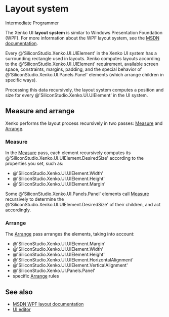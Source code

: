 # Layout system

<span class="label label-doc-level">Intermediate</span>
<span class="label label-doc-audience">Programmer</span>

The Xenko UI **layout system** is similar to Windows Presentation Foundation (WPF). For more information about the WPF layout system, see the [MSDN documentation](https://msdn.microsoft.com/en-us/library/ms745058(v=vs.110).aspx).

Every @'SiliconStudio.Xenko.UI.UIElement' in the Xenko UI system has a surrounding rectangle used in layouts. Xenko computes layouts according to the @'SiliconStudio.Xenko.UI.UIElement' requirement, available screen space, constraints, margins, padding, and the special behavior of @'SiliconStudio.Xenko.UI.Panels.Panel' elements (which arrange children in specific ways). 

Processing this data recursively, the layout system computes a position and size for every @'SiliconStudio.Xenko.UI.UIElement' in the UI system.

## Measure and arrange

Xenko performs the layout process recursively in two passes: [Measure](xref:SiliconStudio.Xenko.UI.UIElement.Measure\(SiliconStudio.Core.Mathematics.Vector3\)) and [Arrange](xref:SiliconStudio.Xenko.UI.UIElement.Arrange\(SiliconStudio.Core.Mathematics.Vector3,System.Boolean\)).

### Measure

In the [Measure](xref:SiliconStudio.Xenko.UI.UIElement.Measure\(SiliconStudio.Core.Mathematics.Vector3\)) pass, each element recursively computes its @'SiliconStudio.Xenko.UI.UIElement.DesiredSize' according to the properties you set, such as:

* @'SiliconStudio.Xenko.UI.UIElement.Width' 
* @'SiliconStudio.Xenko.UI.UIElement.Height'
* @'SiliconStudio.Xenko.UI.UIElement.Margin'

Some @'SiliconStudio.Xenko.UI.Panels.Panel' elements call [Measure](xref:SiliconStudio.Xenko.UI.UIElement.Measure\(SiliconStudio.Core.Mathematics.Vector3\)) recursively to determine the @'SiliconStudio.Xenko.UI.UIElement.DesiredSize' of their children, and act accordingly.

### Arrange

The [Arrange](xref:SiliconStudio.Xenko.UI.UIElement.Arrange\(SiliconStudio.Core.Mathematics.Vector3,System.Boolean\)) pass arranges the elements, taking into account:

* @'SiliconStudio.Xenko.UI.UIElement.Margin'
* @'SiliconStudio.Xenko.UI.UIElement.Width'
* @'SiliconStudio.Xenko.UI.UIElement.Height'
* @'SiliconStudio.Xenko.UI.UIElement.HorizontalAlignment'
* @'SiliconStudio.Xenko.UI.UIElement.VerticalAlignment' 
* @'SiliconStudio.Xenko.UI.Panels.Panel' 
* specific [Arrange](xref:SiliconStudio.Xenko.UI.UIElement.Arrange\(SiliconStudio.Core.Mathematics.Vector3,System.Boolean\)) rules

## See also

* [MSDN WPF layout documentation](https://msdn.microsoft.com/en-us/library/ms745058(v=vs.110).aspx)
* [UI editor](ui-editor.md)
